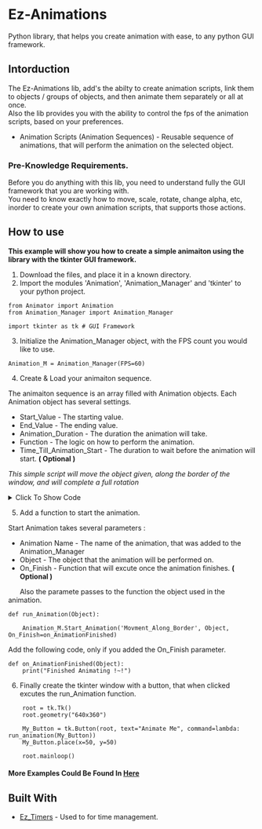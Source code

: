 # Ez-Animations
Python library, that helps you create animation with ease, to any python GUI framework.

## Intorduction

The Ez-Animations lib, add's the abilty to create animation scripts, link them to objects / groups of objects, and then animate them separately or all at once.<br>
Also the lib provides you with the ability to control the fps of the animation scripts, based on your preferences.


* Animation Scripts (Animation Sequences) - Reusable sequence of animations, that will perform the animation on the selected object.


### Pre-Knowledge Requirements.
Before you do anything with this lib, you need to understand fully the GUI framework that you are working with.<br>
You need to know exactly how to move, scale, rotate, change alpha, etc, inorder to create your own animation scripts, that supports those actions. 



## How to use

**This example will show you how to create a simple animaiton using the library with the tkinter GUI framework.**

1. Download the files, and place it in a known directory.
2. Import the modules 'Animation', 'Animation_Manager' and 'tkinter' to your python project.

```
from Animator import Animation
from Animation_Manager import Animation_Manager

import tkinter as tk # GUI Framework
```

3. Initialize the Animation_Manager object, with the FPS count you would like to use.

```
Animation_M = Animation_Manager(FPS=60)
```

4. Create & Load your animaiton sequence.

The animaiton sequence is an array filled with Animation objects. Each Animation object has several settings.

* Start_Value - The starting value.
* End_Value   - The ending value.
* Animation_Duration - The duration the animation will take.
* Function    - The logic on how to perform the animation.
* Time_Till_Animation_Start - The duration to wait before the animation will start. **( Optional )**

*This simple script will move the object given, along the border of the window, and will complete a full rotation*


<details>
  <summary>Click To Show Code</summary>
  
```
  Animation_Name = 'Movment_Along_Border'

  Animation_Sequence = lambda Object: [
          Animation(Start_Value=50,   # Moving From Left To Right.
                    End_Value=500,
                    Animation_Duration=1,
                    Function=lambda New_X_Cords: Object.place(x=New_X_Cords, y=Object.winfo_y())),
          Animation(Start_Value=50,   # Moving From Top To Bottom.
                    End_Value=310,
                    Animation_Duration=1,
                    Function=lambda New_Y_Cords: Object.place(x=Object.winfo_x(), y=New_Y_Cords),
                    Time_Till_Animation_Start=1),
          Animation(Start_Value=500,  # Moving From Right To Left.
                    End_Value=50,
                    Animation_Duration=1,
                    Function=lambda New_X_Cords: Object.place(x=New_X_Cords, y=Object.winfo_y()),
                    Time_Till_Animation_Start=2),
          Animation(Start_Value=310,  # Moving From Bottom To Top.
                    End_Value=50,
                    Animation_Duration=1,
                    Function=lambda New_Y_Cords: Object.place(x=Object.winfo_x(), y=New_Y_Cords),
                    Time_Till_Animation_Start=3)
  ]

  # Adding/Loading The Animation Sequence.
  Animation_M.Add_Animation_Sequence(Animation_Name, Animation_Sequence)
```
</details>


5. Add a function to start the animation.

Start Animation takes several parameters :

* Animation Name - The name of the animation, that was added to the Animation_Manager
* Object - The object that the animation will be performed on.
* On_Finish - Function that will excute once the animation finishes. **( Optional )**

&nbsp;&nbsp;&nbsp;&nbsp;&nbsp;&nbsp;Also the paramete passes to the function the object used in the animation. 

```
def run_Animation(Object):

    Animation_M.Start_Animation('Movment_Along_Border', Object, On_Finish=on_AnimationFinished)
```

Add the following code, only if you added the On_Finish parameter.

```
def on_AnimationFinished(Object):
    print("Finished Animating !~!")
```

6. Finally create the tkinter window with a button, that when clicked excutes the run_Animation function.

```    
    root = tk.Tk()
    root.geometry("640x360")

    My_Button = tk.Button(root, text="Animate Me", command=lambda: run_animation(My_Button))
    My_Button.place(x=50, y=50)

    root.mainloop()
```

#### More Examples Could Be Found In [Here]()

## Built With

* [Ez_Timers](https://github.com/edenb-dev/Ez-Timers) - Used to for time management.
